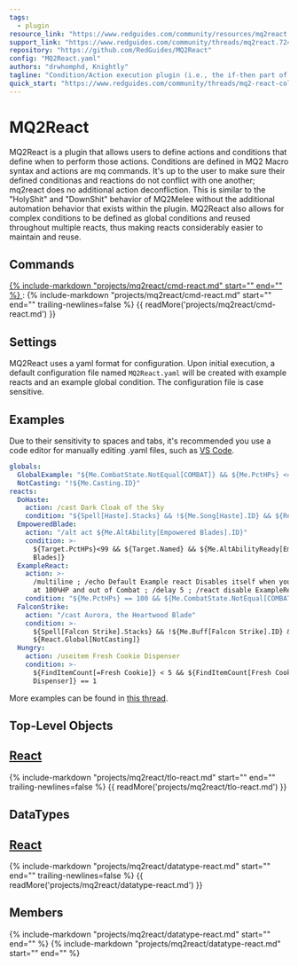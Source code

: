 ```yaml
---
tags:
  - plugin
resource_link: "https://www.redguides.com/community/resources/mq2react.1599/"
support_link: "https://www.redguides.com/community/threads/mq2react.72467/"
repository: "https://github.com/RedGuides/MQ2React"
config: "MQ2React.yaml"
authors: "drwhomphd, Knightly"
tagline: "Condition/Action execution plugin (i.e., the if-then part of MQ2Melee without the Melee)"
quick_start: "https://www.redguides.com/community/threads/mq2-react-collection.72469/"
---
```


# MQ2React

<!--desc-start-->
MQ2React is a plugin that allows users to define actions and conditions that define when to perform those actions. Conditions are defined in MQ2
Macro syntax and actions are mq commands. It's up to the user to make sure their defined conditionas and reactions do not conflict with one
another; mq2react does no additional action deconfliction. This is similar to the "HolyShit" and "DownShit" behavior of MQ2Melee without the
additional automation behavior that exists within the plugin. MQ2React also allows for complex conditions to be defined as global conditions and
reused throughout multiple reacts, thus making reacts considerably easier to maintain and reuse.
<!--desc-end-->

## Commands

<a href="cmd-react/">
{% 
  include-markdown "projects/mq2react/cmd-react.md" 
  start="<!--cmd-syntax-start-->" 
  end="<!--cmd-syntax-end-->" 
%}
</a>
:    {% include-markdown "projects/mq2react/cmd-react.md" 
        start="<!--cmd-desc-start-->" 
        end="<!--cmd-desc-end-->" 
        trailing-newlines=false 
     %} {{ readMore('projects/mq2react/cmd-react.md') }}

## Settings

MQ2React uses a yaml format for configuration. Upon initial execution, a default configuration file named `MQ2React.yaml` will be created with example reacts and an
example global condition. The configuration file is case sensitive.

## Examples

Due to their sensitivity to spaces and tabs, it's recommended you use a code editor for manually editing .yaml files, such as [VS Code](https://code.visualstudio.com/).

```yaml
globals:
  GlobalExample: "${Me.CombatState.NotEqual[COMBAT]} && ${Me.PctHPs} <= 25"
  NotCasting: "!${Me.Casting.ID}"
reacts:
  DoHaste:
    action: /cast Dark Cloak of the Sky
    condition: "${Spell[Haste].Stacks} && !${Me.Song[Haste].ID} && ${React.Global[NotCasting]}"
  EmpoweredBlade:
    action: "/alt act ${Me.AltAbility[Empowered Blades].ID}"
    condition: >-
      ${Target.PctHPs}<99 && ${Target.Named} && ${Me.AltAbilityReady[Empowered
      Blades]}
  ExampleReact:
    action: >-
      /multiline ; /echo Default Example react Disables itself when you're
      at 100%HP and out of Combat ; /delay 5 ; /react disable ExampleReact
    condition: "${Me.PctHPs} == 100 && ${Me.CombatState.NotEqual[COMBAT]}"
  FalconStrike:
    action: "/cast Aurora, the Heartwood Blade"
    condition: >-
      ${Spell[Falcon Strike].Stacks} && !${Me.Buff[Falcon Strike].ID} &&
      ${React.Global[NotCasting]}
  Hungry:
    action: /useitem Fresh Cookie Dispenser
    condition: >-
      ${FindItemCount[=Fresh Cookie]} < 5 && ${FindItemCount[Fresh Cookie
      Dispenser]} == 1
```

More examples can be found in [this thread](https://www.redguides.com/community/threads/mq2-react-collection.72469/).

## Top-Level Objects

## [React](tlo-react.md)
{% include-markdown "projects/mq2react/tlo-react.md" start="<!--tlo-desc-start-->" end="<!--tlo-desc-end-->" trailing-newlines=false %} {{ readMore('projects/mq2react/tlo-react.md') }}

## DataTypes

## [React](datatype-react.md)
{% include-markdown "projects/mq2react/datatype-react.md" start="<!--dt-desc-start-->" end="<!--dt-desc-end-->" trailing-newlines=false %} {{ readMore('projects/mq2react/datatype-react.md') }}

<h2>Members</h2>
{% include-markdown "projects/mq2react/datatype-react.md" start="<!--dt-members-start-->" end="<!--dt-members-end-->" %}
{% include-markdown "projects/mq2react/datatype-react.md" start="<!--dt-linkrefs-start-->" end="<!--dt-linkrefs-end-->" %}
